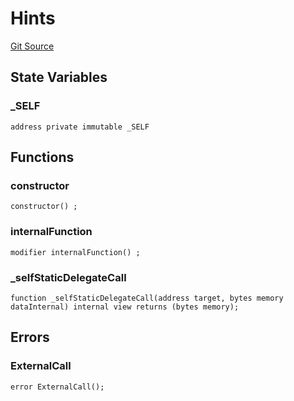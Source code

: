 # Hints
[Git Source](https://github.com/symbioticfi/core/blob/45a7dbdd18fc5ac73ecf7310fc6816999bb8eef3/src/contracts/hints/Hints.sol)


## State Variables
### _SELF

```solidity
address private immutable _SELF
```


## Functions
### constructor


```solidity
constructor() ;
```

### internalFunction


```solidity
modifier internalFunction() ;
```

### _selfStaticDelegateCall


```solidity
function _selfStaticDelegateCall(address target, bytes memory dataInternal) internal view returns (bytes memory);
```

## Errors
### ExternalCall

```solidity
error ExternalCall();
```

